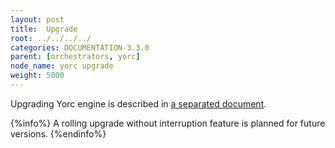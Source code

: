```yaml
---
layout: post
title:  Upgrade
root: ../../../../
categories: DOCUMENTATION-3.3.0
parent: [orchestrators, yorc]
node_name: yorc upgrade
weight: 5000
---
```


Upgrading Yorc engine is described in [a separated document](https://yorc.readthedocs.io/en/stable/upgrade.html).

{%info%}
A rolling upgrade without interruption feature is planned for future versions.
{%endinfo%}
